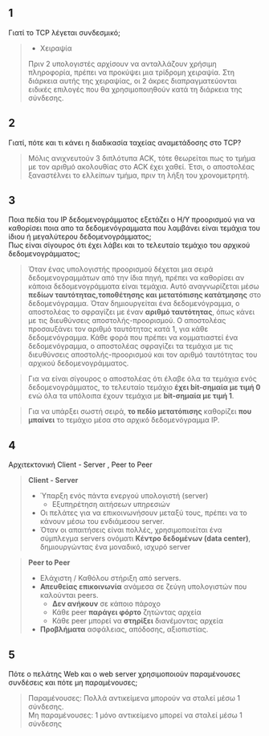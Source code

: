 ## 1
Γιατί το TCP λέγεται συνδεσμικό;

> - Χειραψία  
> 
>Πριν 2 υπολογιστές αρχίσουν να ανταλλάζουν χρήσιμη πληροφορία, πρέπει να προκύψει μια τρίδρομη χειραψία. Στη διάρκεια αυτής της χειραψίας, οι 2 άκρες διαπραγματεύονται ειδικές επιλογές που θα χρησιμοποιηθούν κατά τη διάρκεια της σύνδεσης.

## 2
Γιατί, πότε και τι κάνει η διαδικασία ταχείας αναμετάδοσης στο TCP?

> Μόλις ανιχνευτούν 3 διπλότυπα ACK, τότε θεωρείται πως το τμήμα με τον αριθμό ακολουθίας στο ACK  έχει χαθεί. Έτσι, ο αποστολέας ξαναστέλνει το ελλείπων τμήμα, πριν τη λήξη του χρονομετρητή.


## 3 

Ποια πεδία του ΙΡ δεδομενογράμματος εξετάζει ο Η/Υ προορισμού για να καθορίσει ποια απο τα δεδομενόγραμματα που λαμβάνει είναι τεμάχια του ίδιου ή μεγαλύτερου δεδομενογράμματος;  
Πως είναι σίγουρος ότι έχει λάβει και το τελευταίο τεμάχιο του αρχικού δεδομενογράμματος;

> Όταν ένας υπολογιστής προορισμού δέχεται μια σειρά δεδομενογραμμάτων από την ίδια πηγή, πρέπει να καθορίσει αν κάποια δεδομενογράμματα είναι τεμάχια. Αυτό αναγνωρίζεται μέσω **πεδίων ταυτότητας,τοποθέτησης και μετατόπισης κατάτμησης** στο δεδομενόγραμμα. Όταν δημιουργείται ένα δεδομενόγραμμα, ο αποστολέας το σφραγίζει με έναν **αριθμό ταυτότητας**, όπως κάνει με τις διευθύνσεις αποστολής-προορισμού.
Ο αποστολέας προσαυξάνει τον αριθμό ταυτότητας κατά 1, για κάθε δεδομενόγραμμα.
Κάθε φορά που πρέπει να κομματιαστεί ένα δεδομενόγραμμα, ο αποστολέας σφραγίζει τα τεμάχια με τις διευθύνσεις αποστολής-προορισμού και τον αριθμό ταυτότητας του αρχικού δεδομενογράμματος.

> Για να είναι σίγουρος ο αποστολέας ότι έλαβε όλα τα τεμάχια ενός δεδομενογράμματος, το τελευταίο τεμάχιο **έχει bit-σημαία με τιμή 0** ενώ όλα τα υπόλοιπα έχουν τεμάχια με **bit-σημαία με τιμή 1**.

> Για να υπάρξει σωστή σειρά, **το πεδίο μετατόπισης** καθορίζει **που μπαίνει** το τεμάχιο μέσα στο αρχικό δεδομενόγραμμα IP.

## 4

Αρχιτεκτονική Client - Server , Peer to Peer

> **Client - Server**
> - Ύπαρξη ενός πάντα ενεργού υπολογιστή (server)
>   - Εξυπηρέτηση αιτήσεων υπηρεσιών 
> - Οι πελάτες για να επικοινωνήσουν μεταξύ τους, πρέπει να το κάνουν μέσω του ενδιάμεσου server.
> - Όταν οι απαιτήσεις είναι πολλές, χρησιμοποιείται ένα σύμπλεγμα servers ονόματι **Κέντρο δεδομένων (data center)**, δημιουργώντας ένα μοναδικό, ισχυρό server

> **Peer to Peer**
> - Ελάχιστη / Καθόλου στήριξη από servers.
> - **Απευθείας επικοινωνία** ανάμεσα σε ζεύγη υπολογιστών που καλούνται peers.
>   - **Δεν ανήκουν** σε κάποιο πάροχο
>   - Κάθε peer **παράγει φόρτο** ζητώντας αρχεία
>   - Κάθε peer μπορεί να **στηρίξει** διανέμοντας αρχεία
> - **Προβλήματα** ασφάλειας, απόδοσης, αξιοπιστίας.


## 5

Πότε ο πελάτης Web και ο web server χρησιμοποιούν παραμένουσες συνδέσεις και πότε μη παραμένουσες;
> Παραμένουσες: Πολλά αντικείμενα μπορούν να σταλεί μέσω 1 σύνδεσης.  
> Μη παραμένουσες: 1 μόνο αντικείμενο μπορεί να σταλεί μέσω 1 σύνδεσης
